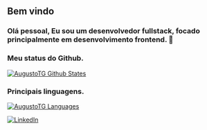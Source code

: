 <h2>Bem vindo</h2>

<h3>Olá pessoal, Eu sou um desenvolvedor fullstack, focado principalmente em desenvolvimento frontend. 👋</h3>

<h3>Meu status do Github.</h3>

[![AugustoTG Github States](https://github-readme-stats.vercel.app/api?username=AugustoTG&show_icons=true&theme=dracula)](https://github.com/AugustoTG/github-readme-stats)


<h3>Principais linguagens.</h3>

[![AugustoTG Languages](https://github-readme-stats.vercel.app/api/top-langs/?username=AugustoTG&layout=compact)](https://github.com/AugustoTG/github-readme-stats)
<p><a href="https://www.linkedin.com/in/augusto-tavares-451977134/" target="_blank"><img alt="LinkedIn" src="https://img.shields.io/badge/linkedin-%230077B5.svg?&style=for-the-badge&logo=linkedin&logoColor=white" /></a>
</p>
